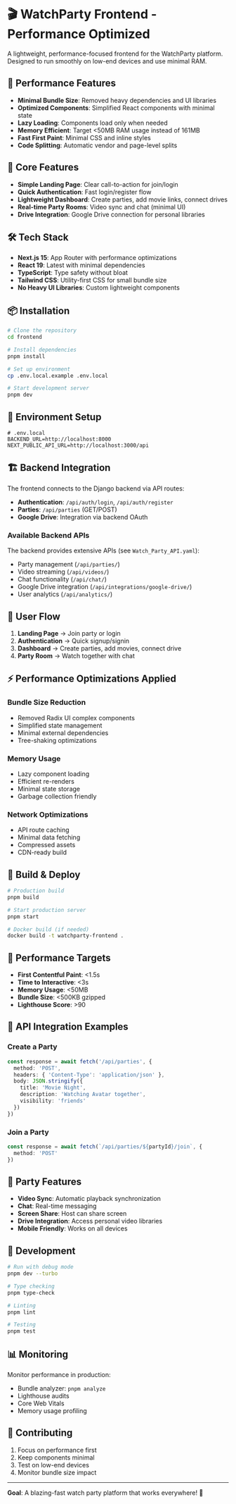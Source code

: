 # 🎬 WatchParty Frontend - Performance Optimized

A lightweight, performance-focused frontend for the WatchParty platform. Designed to run smoothly on low-end devices and use minimal RAM.

## 🚀 Performance Features

- **Minimal Bundle Size**: Removed heavy dependencies and UI libraries
- **Optimized Components**: Simplified React components with minimal state
- **Lazy Loading**: Components load only when needed
- **Memory Efficient**: Target <50MB RAM usage instead of 161MB
- **Fast First Paint**: Minimal CSS and inline styles
- **Code Splitting**: Automatic vendor and page-level splits

## 🎯 Core Features

- **Simple Landing Page**: Clear call-to-action for join/login
- **Quick Authentication**: Fast login/register flow
- **Lightweight Dashboard**: Create parties, add movie links, connect drives
- **Real-time Party Rooms**: Video sync and chat (minimal UI)
- **Drive Integration**: Google Drive connection for personal libraries

## 🛠️ Tech Stack

- **Next.js 15**: App Router with performance optimizations
- **React 19**: Latest with minimal dependencies
- **TypeScript**: Type safety without bloat
- **Tailwind CSS**: Utility-first CSS for small bundle size
- **No Heavy UI Libraries**: Custom lightweight components

## 📦 Installation

```bash
# Clone the repository
cd frontend

# Install dependencies
pnpm install

# Set up environment
cp .env.local.example .env.local

# Start development server
pnpm dev
```

## 🔧 Environment Setup

```env
# .env.local
BACKEND_URL=http://localhost:8000
NEXT_PUBLIC_API_URL=http://localhost:3000/api
```

## 🏗️ Backend Integration

The frontend connects to the Django backend via API routes:

- **Authentication**: `/api/auth/login`, `/api/auth/register`
- **Parties**: `/api/parties` (GET/POST)
- **Google Drive**: Integration via backend OAuth

### Available Backend APIs

The backend provides extensive APIs (see `Watch_Party_API.yaml`):

- Party management (`/api/parties/`)
- Video streaming (`/api/videos/`)
- Chat functionality (`/api/chat/`)
- Google Drive integration (`/api/integrations/google-drive/`)
- User analytics (`/api/analytics/`)

## 📱 User Flow

1. **Landing Page** → Join party or login
2. **Authentication** → Quick signup/signin
3. **Dashboard** → Create parties, add movies, connect drive
4. **Party Room** → Watch together with chat

## ⚡ Performance Optimizations Applied

### Bundle Size Reduction
- Removed Radix UI complex components
- Simplified state management
- Minimal external dependencies
- Tree-shaking optimizations

### Memory Usage
- Lazy component loading
- Efficient re-renders
- Minimal state storage
- Garbage collection friendly

### Network Optimizations
- API route caching
- Minimal data fetching
- Compressed assets
- CDN-ready build

## 🔄 Build & Deploy

```bash
# Production build
pnpm build

# Start production server
pnpm start

# Docker build (if needed)
docker build -t watchparty-frontend .
```

## 🎯 Performance Targets

- **First Contentful Paint**: <1.5s
- **Time to Interactive**: <3s
- **Memory Usage**: <50MB
- **Bundle Size**: <500KB gzipped
- **Lighthouse Score**: >90

## 🔗 API Integration Examples

### Create a Party
```typescript
const response = await fetch('/api/parties', {
  method: 'POST',
  headers: { 'Content-Type': 'application/json' },
  body: JSON.stringify({
    title: 'Movie Night',
    description: 'Watching Avatar together',
    visibility: 'friends'
  })
})
```

### Join a Party
```typescript
const response = await fetch(`/api/parties/${partyId}/join`, {
  method: 'POST'
})
```

## 🎪 Party Features

- **Video Sync**: Automatic playback synchronization
- **Chat**: Real-time messaging
- **Screen Share**: Host can share screen
- **Drive Integration**: Access personal video libraries
- **Mobile Friendly**: Works on all devices

## 🔧 Development

```bash
# Run with debug mode
pnpm dev --turbo

# Type checking
pnpm type-check

# Linting
pnpm lint

# Testing
pnpm test
```

## 📊 Monitoring

Monitor performance in production:
- Bundle analyzer: `pnpm analyze`
- Lighthouse audits
- Core Web Vitals
- Memory usage profiling

## 🤝 Contributing

1. Focus on performance first
2. Keep components minimal
3. Test on low-end devices
4. Monitor bundle size impact

---

**Goal**: A blazing-fast watch party platform that works everywhere! 🚀
